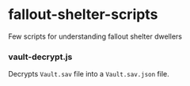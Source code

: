 # fallout-shelter-scripts

Few scripts for understanding fallout shelter dwellers

### vault-decrypt.js

Decrypts `Vault.sav` file into a `Vault.sav.json` file.
